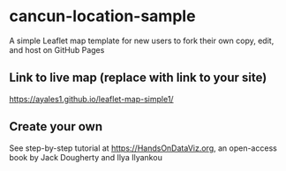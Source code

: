 # cancun-location-sample
A simple Leaflet map template for new users to fork their own copy, edit, and host on GitHub Pages

## Link to live map (replace with link to your site)
https://ayales1.github.io/leaflet-map-simple1/

## Create your own
See step-by-step tutorial at https://HandsOnDataViz.org, an open-access book by Jack Dougherty and Ilya Ilyankou
